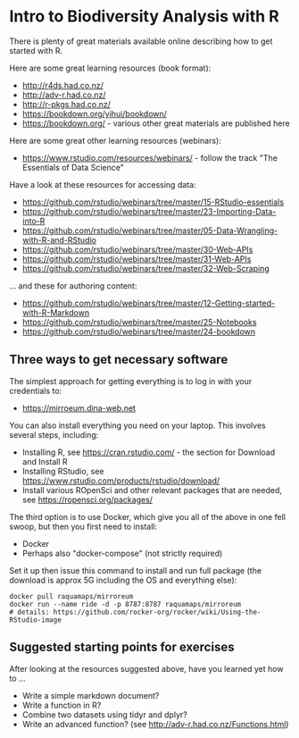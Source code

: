 
<!-- README.md is generated from README.Rmd. Please edit that file -->
Intro to Biodiversity Analysis with R
=====================================

There is plenty of great materials available online describing how to get started with R.

Here are some great learning resources (book format):

-   <http://r4ds.had.co.nz/>
-   <http://adv-r.had.co.nz/>
-   <http://r-pkgs.had.co.nz/>
-   <https://bookdown.org/yihui/bookdown/>
-   <https://bookdown.org/> - various other great materials are published here

Here are some great other learning resources (webinars):

-   <https://www.rstudio.com/resources/webinars/> - follow the track "The Essentials of Data Science"

Have a look at these resources for accessing data:

-   <https://github.com/rstudio/webinars/tree/master/15-RStudio-essentials>
-   <https://github.com/rstudio/webinars/tree/master/23-Importing-Data-into-R>
-   <https://github.com/rstudio/webinars/tree/master/05-Data-Wrangling-with-R-and-RStudio>
-   <https://github.com/rstudio/webinars/tree/master/30-Web-APIs>
-   <https://github.com/rstudio/webinars/tree/master/31-Web-APIs>
-   <https://github.com/rstudio/webinars/tree/master/32-Web-Scraping>

... and these for authoring content:

-   <https://github.com/rstudio/webinars/tree/master/12-Getting-started-with-R-Markdown>
-   <https://github.com/rstudio/webinars/tree/master/25-Notebooks>
-   <https://github.com/rstudio/webinars/tree/master/24-bookdown>

Three ways to get necessary software
------------------------------------

The simplest approach for getting everything is to log in with your credentials to:

-   <https://mirroeum.dina-web.net>

You can also install everything you need on your laptop. This involves several steps, including:

-   Installing R, see <https://cran.rstudio.com/> - the section for Download and Install R
-   Installing RStudio, see <https://www.rstudio.com/products/rstudio/download/>
-   Install various ROpenSci and other relevant packages that are needed, see <https://ropensci.org/packages/>

The third option is to use Docker, which give you all of the above in one fell swoop, but then you first need to install:

-   Docker
-   Perhaps also "docker-compose" (not strictly required)

Set it up then issue this command to install and run full package (the download is approx 5G including the OS and everything else):

    docker pull raquamaps/mirroreum
    docker run --name ride -d -p 8787:8787 raquamaps/mirroreum
    # details: https://github.com/rocker-org/rocker/wiki/Using-the-RStudio-image

Suggested starting points for exercises
---------------------------------------

After looking at the resources suggested above, have you learned yet how to ...

-   Write a simple markdown document?
-   Write a function in R?
-   Combine two datasets using tidyr and dplyr?
-   Write an advanced function? (see <http://adv-r.had.co.nz/Functions.html>)
